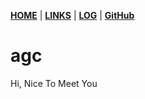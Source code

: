 [**HOME**](https://aaaa-qw.github.io/first/) | [**LINKS**](/LINKS/) | [**LOG**](https://aaaa-qw.github.io/first/TXT/coba.txt) | [**GitHub**][4]

# agc

Hi, Nice To Meet You

[4]:https://github.com/aaaa-qw/first
